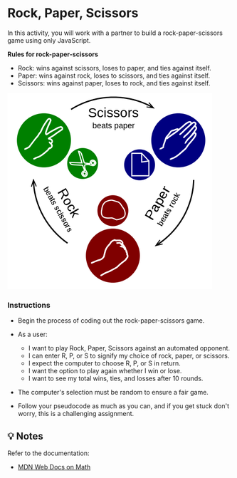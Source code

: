 # Rock, Paper, Scissors

In this activity, you will work with a partner to build a rock-paper-scissors game using only JavaScript.

**Rules for rock-paper-scissors**

- Rock: wins against scissors, loses to paper, and ties against itself.
- Paper: wins against rock, loses to scissors, and ties against itself.
- Scissors: wins against paper, loses to rock, and ties against itself.

![RPS-Example-Picture](images/RPS-example.png)

### Instructions

- Begin the process of coding out the rock-paper-scissors game.

- As a user:

  - I want to play Rock, Paper, Scissors against an automated opponent.
  - I can enter R, P, or S to signify my choice of rock, paper, or scissors.
  - I expect the computer to choose R, P, or S in return.
  - I want the option to play again whether I win or lose.
  - I want to see my total wins, ties, and losses after 10 rounds.

- The computer's selection must be random to ensure a fair game.

- Follow your pseudocode as much as you can, and if you get stuck don't worry, this is a challenging assignment.

## 💡 Notes

Refer to the documentation:

- [MDN Web Docs on Math](https://developer.mozilla.org/en-US/docs/Web/JavaScript/Reference/Global_Objects/Math)
